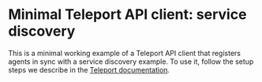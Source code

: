 # Minimal Teleport API client: service discovery

This is a minimal working example of a Teleport API client that registers agents
in sync with a service discovery example. To use it, follow the setup steps we
describe in the [Teleport
documentation](https://goteleport.com/docs/api/automatically-register-agents/).
